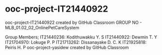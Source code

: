 # ooc-project-IT21440922
ooc-project-IT21440922 created by GitHub Classroom GROUP NO - MLB_01.02_02_OnlinePetCareSystem

Group Members;
IT21440236: Kodithuwakku Y. S
IT21440922: Dewmin T. Y
IT21704970: Lokuge P. P
IT21713262: Dissanayake D. C. K
IT21925818: Peiris H. P
ooc-project-yasidew created by GitHub Classroom
